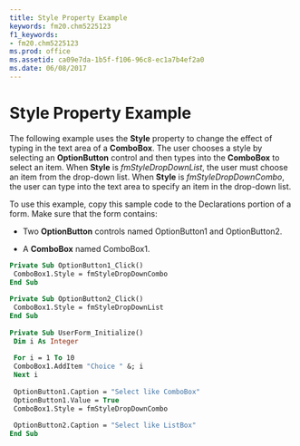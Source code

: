 ```yaml
---
title: Style Property Example
keywords: fm20.chm5225123
f1_keywords:
- fm20.chm5225123
ms.prod: office
ms.assetid: ca09e7da-1b5f-f106-96c8-ec1a7b4ef2a0
ms.date: 06/08/2017
---
```



# Style Property Example

The following example uses the  **Style** property to change the effect of typing in the text area of a **ComboBox**. The user chooses a style by selecting an **OptionButton** control and then types into the **ComboBox** to select an item. When **Style** is _fmStyleDropDownList_, the user must choose an item from the drop-down list. When **Style** is _fmStyleDropDownCombo_, the user can type into the text area to specify an item in the drop-down list.

To use this example, copy this sample code to the Declarations portion of a form. Make sure that the form contains:




- Two  **OptionButton** controls named OptionButton1 and OptionButton2.
    
- A  **ComboBox** named ComboBox1.
    




```vb
Private Sub OptionButton1_Click() 
 ComboBox1.Style = fmStyleDropDownCombo 
End Sub 
 
Private Sub OptionButton2_Click() 
 ComboBox1.Style = fmStyleDropDownList 
End Sub 
 
Private Sub UserForm_Initialize() 
 Dim i As Integer 
 
 For i = 1 To 10 
 ComboBox1.AddItem "Choice " &; i 
 Next i 
 
 OptionButton1.Caption = "Select like ComboBox" 
 OptionButton1.Value = True 
 ComboBox1.Style = fmStyleDropDownCombo 
 
 OptionButton2.Caption = "Select like ListBox" 
End Sub
```



